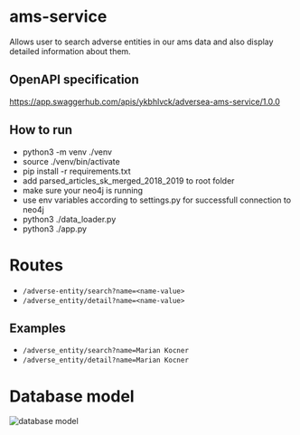 # ams-service

Allows user to search adverse entities in our ams data and also display detailed information about them.

## OpenAPI specification
https://app.swaggerhub.com/apis/ykbhlvck/adversea-ams-service/1.0.0

## How to run
* python3 -m venv ./venv
* source ./venv/bin/activate
* pip install -r requirements.txt
* add parsed_articles_sk_merged_2018_2019 to root folder
* make sure your neo4j is running
* use env variables according to settings.py for successfull connection to neo4j
* python3 ./data_loader.py
* python3 ./app.py

# Routes
* `/adverse-entity/search?name=<name-value>`
* `/adverse_entity/detail?name=<name-value>`

## Examples
* `/adverse_entity/search?name=Marian Kocner`
* `/adverse_entity/detail?name=Marian Kocner`

# Database model
![database model](./ams-service-db.drawio)